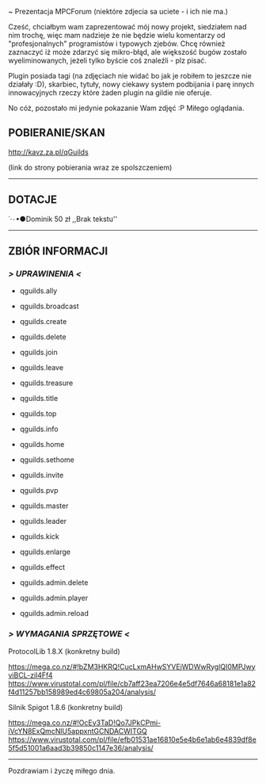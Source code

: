 ~ Prezentacja MPCForum (niektóre zdjecia sa uciete - i ich nie ma.)

Cześć, chciałbym wam zaprezentować mój nowy projekt, siedziałem nad nim trochę, więc mam nadzieje że nie będzie wielu komentarzy od "profesjonalnych" programistów i typowych zjebów.
Chcę również zaznaczyć iż może zdarzyć się mikro-błąd, ale większość bugów zostało wyeliminowanych, jeżeli tylko byście coś znaleźli - plz pisać.

Plugin posiada tagi (na zdjęciach nie widać bo jak je robiłem to jeszcze nie działały :D), skarbiec, tytuły, nowy ciekawy system podbijania i parę innych innowacyjnych rzeczy które żaden plugin na gildie nie oferuje.

No cóż, pozostało mi jedynie pokazanie Wam zdjęć :P Miłego oglądania.

## POBIERANIE/SKAN
http://kavz.za.pl/qGuilds

(link do strony pobierania wraz ze spolszczeniem)

---

## DOTACJE

˙·٠•●Dominik
50 zł
,,Brak tekstu''


---

## ZBIÓR INFORMACJI  

### *>  UPRAWINENIA  <*
-  qguilds.ally  
-  qguilds.broadcast  
-  qguilds.create  
-  qguilds.delete  
-  qguilds.join  
-  qguilds.leave  
-  qguilds.treasure  
-  qguilds.title  
-  qguilds.top
-  qguilds.info  
-  qguilds.home  
-  qguilds.sethome  
-  qguilds.invite  
-  qguilds.pvp  
-  qguilds.master  
-  qguilds.leader  
-  qguilds.kick  
-  qguilds.enlarge  
-  qguilds.effect  


-  qguilds.admin.delete  
-  qguilds.admin.player  
-  qguilds.admin.reload  

### *>  WYMAGANIA SPRZĘTOWE  <*

ProtocolLib 1.8.X  (konkretny build)

https://mega.co.nz/#!bZM3HKRQ!CucLxmAHwSYVEjWDWwRyglQI0MPJwyviBCL-zil4Ff4
https://www.virustotal.com/pl/file/cb7aff23ea7206e4e5df7646a68181e1a82f4d11257bb158989ed4c69805a204/analysis/

Silnik Spigot 1.8.6  (konkretny build)

https://mega.co.nz/#!OcEy3TaD!Qo7JPkCPmi-iVcYN8ExQmcNlU5appxntGCNDACWITGQ
https://www.virustotal.com/pl/file/efb01531ae16810e5e4b6e1ab6e4839df8e5f5d51001a6aad3b39850c1147e36/analysis/

---


Pozdrawiam i życzę miłego dnia.

